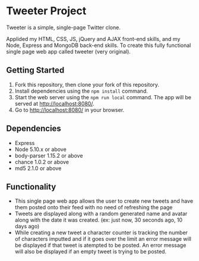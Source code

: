# Tweeter Project
Tweeter is a simple, single-page Twitter clone.

Applided my  HTML, CSS, JS, jQuery and AJAX front-end skills, and my Node, Express and MongoDB back-end skills. To create this fully functional single page web app called tweeter (very original).

## Getting Started

1. Fork this repository, then clone your fork of this repository.
2. Install dependencies using the `npm install` command.
3. Start the web server using the `npm run local` command. The app will be served at <http://localhost:8080/>.
4. Go to <http://localhost:8080/> in your browser.

## Dependencies

- Express
- Node 5.10.x or above
- body-parser 1.15.2 or above
- chance 1.0.2 or above
- md5 2.1.0 or above

## Functionality 

- This single page web app allows the user to create new tweets and have them posted onto their feed with no need of refreshing the page
- Tweets are displayed along with a random generated name and avatar along with the date it was created. (ex: just now, 30 seconds ago,   10 days ago)
- While creating a new tweet a character counter is tracking the number of characters imputted and if it goes over the limit an error message will be displayed if that tweet is atempted to be posted. An error message will also be displayed if an empty tweet is trying to be posted.